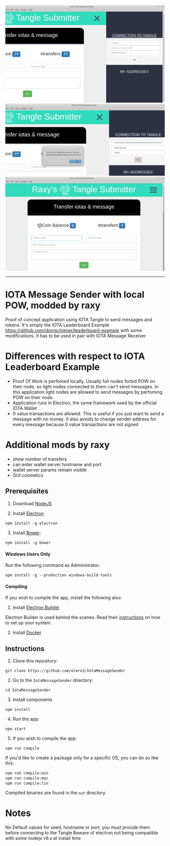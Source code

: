 ![Website](./images/connect.png)
![Website](./images/connected.png)
![Website](./images/ready.png)

---

# IOTA Message Sender with local POW, modded by raxy

Proof of concept application using IOTA Tangle to send messages and tokens.
It's simply the IOTA Leaderboard Example https://github.com/domschiener/leaderboard-example with some modifications.
It  has to be used in pair with IOTA Message Receiver

# Differences with respect to IOTA Leaderboard Example

* Proof Of Work is perfomed locally. Usually full nodes forbid POW on their node, so light nodes connected to them can't send messages. In this application light nodes are allowed to send messages by perfoming POW on their node.
* Application runs in Electron, the same framework used by the official IOTA Wallet 
* 0 value transactions are allowed. This is useful if you just want to send a message with no money. It also avoids to change sender address for every message because 0 value transactions are not signed

# Additional mods by raxy

* show number of transfers
* can enter wallet server hostname and port
* wallet server params remain visible
* GUI cosmetics

## Prerequisites

1. Download [NodeJS](https://nodejs.org/en/download/)

2. Install [Electron](http://electron.atom.io):

  ```
  npm install -g electron
  ```

3. Install [Bower](https://bower.io/):

  ```
  npm install -g bower
  ```

#### Windows Users Only

  Run the following command as Administrator:

  ```
  npm install -g --production windows-build-tools
  ```

#### Compiling

If you wish to compile the app, install the following also: 

1. Install [Electron Builder](https://github.com/electron-userland/electron-builder)

 Electron Builder is used behind the scenes. Read their [instructions](https://github.com/electron-userland/electron-builder/wiki/Multi-Platform-Build) on how to set up your system.

2. Install [Docker](https://www.docker.com)

## Instructions

1. Clone this repository:

  ```
  git clone https://github.com/alero3/IotaMessageSender
  ```

2. Go to the `IotaMessageSender` directory:

  ```
  cd IotaMessageSender
  ```

3. Install components

  ```
  npm install
  ```

4. Run the app:

  ```
  npm start
  ```

5. If you wish to compile the app: 

  ```
  npm run compile
  ```

  If you'd like to create a package only for a specific OS, you can do so like this: 

  ```
  npm run compile:win
  npm run compile:mac
  npm run compile:lin
  ```

  Compiled binaries are found in the `out` directory.
  
  # Notes 
  
  No Default values for seed, hostname or port; you must provide them before connecting to the Tangle
  Beware of electron not being compatible with some nodejs v9.x at install time

